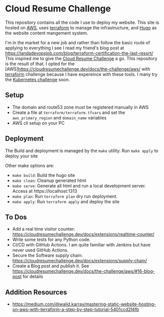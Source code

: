 # Cloud Resume Challenge

This repository contains all the code I use to deploy my website.  This site
is hosted on [AWS](https://aws.amazon.com), uses [terraform](https://terraform.io)
to manage the infrastructure, and [Hugo](https://gohugo.io) as the website content
mangement system.

I'm in the market for a new job and rather than follow the basic route of applying
to everything I see I read my friend's blog post at https://landadevopsjob.com/blog/terraform-certification-the-last-resort/
This inspired me to give the [Cloud Resume Challenge](https://cloudresumechallenge.dev/)
a go.  This repository is the result of that.  I opted for the [AWS]https://cloudresumechallenge.dev/docs/the-challenge/aws/
with [terraform](https://cloudresumechallenge.dev/docs/extensions/terraform-getting-started/)
challenge because I have expereince with these tools.  I many try the [Kubernetes challenge](https://cloudresumechallenge.dev/docs/extensions/kubernetes-challenge/)
soon.

## Setup

* The domain and route53 zone must be registered manually in AWS
* Create a file at `terraform/terraform.tfvars` and set the `aws_primary_region`
  and `domain_name` variables
* AWS cli setup on your PC

## Deployment

The Build and deployment is managed by the `make` utility.  Run `make apply` to deploy your site

Other make options are:

* `make build`:  Build the hugo site
* `make clean`: Cleanup generated html
* `make serve`: Generate all html and run a local development server.  Access at https://localhost:1313
* `make plan`:  Run `terraform plan` dry run deployment.
* `make apply`: Run `terraform apply` and deploy the site

## To Dos

* Add a real time visitor counter: https://cloudresumechallenge.dev/docs/extensions/realtime-counter/
* Write some tests for any Python code.
* CI/CD with GitHub Actions.  I am quite familiar with Jenkins but have never used GitHub Actions.
* Secure the Software supply chain: https://cloudresumechallenge.dev/docs/extensions/supply-chain/
* Create a Blog post and publish it.  See https://cloudresumechallenge.dev/docs/the-challenge/aws/#16-blog-post for details

## Addition Resources

* https://medium.com/@walid.karray/mastering-static-website-hosting-on-aws-with-terraform-a-step-by-step-tutorial-5401ccd2f4fb